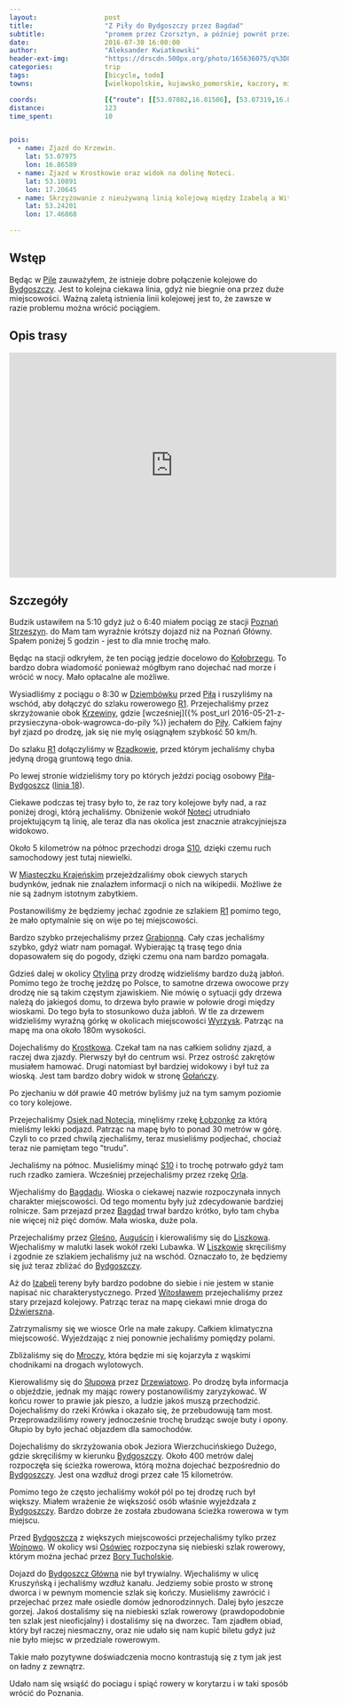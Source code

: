 ```yaml
---
layout:                 post
title:                  "Z Piły do Bydgoszczy przez Bagdad"
subtitle:               "promem przez Czorsztyn, a później powrót przez Pieniński Park Narodowy"
date:                   2016-07-30 16:00:00
author:                 "Aleksander Kwiatkowski"
header-ext-img:         "https://drscdn.500px.org/photo/165636075/q%3D80_m%3D2000/5a4eaea7ae1fa34fb7cb37b4ef56b948"
categories:             trip
tags:                   [bicycle, todo]
towns:                  [wielkopolskie, kujawsko_pomorskie, kaczory, miasteczko_krajenskie, bialosliwie, wyrzysk, lobzenica, mrocza, sicienko, bydgoszcz]

coords:                 [{"route": [[53.07082,16.81506], [53.07319,16.81300], [53.07020,16.82433], [53.07907,16.85660], [53.08510,16.89789], [53.09232,16.92587], [53.09206,16.93359], [53.08402,16.95393], [53.08665,16.98990], [53.09536,17.00964], [53.09794,17.00372], [53.10124,17.00724], [53.11092,17.00852], [53.10866,17.01788], [53.10299,17.02449], [53.10253,17.02852], [53.11396,17.05479], [53.11860,17.05685], [53.11731,17.06105], [53.11963,17.06586], [53.11577,17.10062], [53.10763,17.12225], [53.10989,17.13349], [53.11010,17.19426], [53.11216,17.20018], [53.11010,17.20087], [53.10861,17.21117], [53.11329,17.25417], [53.12045,17.28498], [53.12092,17.28824], [53.11870,17.28919], [53.11968,17.29691], [53.12313,17.30721], [53.12849,17.30773], [53.13853,17.32910], [53.16205,17.32138], [53.17929,17.30472], [53.18356,17.30284], [53.21898,17.32069], [53.22998,17.31511], [53.23553,17.38583], [53.23445,17.42188], [53.24164,17.47784], [53.23907,17.48814], [53.24750,17.54874], [53.24678,17.58925], [53.24298,17.60453], [53.24411,17.60779], [53.25083,17.60917], [53.25099,17.62753], [53.26270,17.64753], [53.25849,17.67946], [53.25915,17.69508], [53.25438,17.70761], [53.25458,17.72916], [53.25694,17.73508], [53.25474,17.75087], [53.23214,17.79061], [53.22453,17.81207], [53.20983,17.83584], [53.20855,17.84477], [53.18603,17.86271], [53.17502,17.87670], [53.16056,17.90554], [53.15614,17.91635], [53.14842,17.91713], [53.14435,17.91489], [53.14111,17.92691], [53.13364,17.95498], [53.13493,17.96639], [53.13045,17.97669], [53.13498,17.99214]], "type": "bicycle"}]
distance:               123
time_spent:             10


pois:
  - name: Zjazd do Krzewin.
    lat: 53.07975
    lon: 16.86589
  - name: Zjazd w Krostkowie oraz widok na dolinę Noteci.
    lat: 53.10891
    lon: 17.20645
  - name: Skrzyżowanie z nieużywaną linią kolejową między Izabelą a Witosławem.
    lat: 53.24201
    lon: 17.46868

---
```


[wiki-pila]: https://pl.wikipedia.org/wiki/Pi%C5%82a_(miasto)
[wiki-bydgoszcz]: https://pl.wikipedia.org/wiki/Bydgoszcz
[wiki-poznan-strzeszyn]: https://pl.wikipedia.org/wiki/Pozna%C5%84_Strzeszyn
[wiki-kolobrzeg]: https://pl.wikipedia.org/wiki/Ko%C5%82obrzeg
[wiki-dziembowko]: https://pl.wikipedia.org/wiki/Dziemb%C3%B3wko
[wiki-r1]: https://pl.wikipedia.org/wiki/Szlak_rowerowy_R1
[wiki-krzewina]: https://pl.wikipedia.org/wiki/Krzewina_(powiat_pilski)
[wiki-rzadkowo]: https://pl.wikipedia.org/wiki/Rzadkowo
[wiki-notec]: https://pl.wikipedia.org/wiki/Note%C4%87
[wiki-s10]: https://pl.wikipedia.org/wiki/Droga_ekspresowa_S10_(Polska)
[wiki-grabionna]: https://pl.wikipedia.org/wiki/Grabionna
[wiki-otylin]: https://pl.wikipedia.org/wiki/Otylin
[wiki-wyrzysk]: https://pl.wikipedia.org/wiki/Wyrzysk
[wiki-krostkowo]: https://pl.wikipedia.org/wiki/Krostkowo
[wiki-golancz]: https://pl.wikipedia.org/wiki/Go%C5%82a%C5%84cz
[wiki-osiek]: https://pl.wikipedia.org/wiki/Osiek_nad_Noteci%C4%85
[wiki-rzeka-lobzonka]: https://pl.wikipedia.org/wiki/%C5%81ob%C5%BConka_(rzeka)
[wiki-rzeka-orla]: https://pl.wikipedia.org/wiki/Orla_(dop%C5%82yw_%C5%81ob%C5%BConki)
[wiki-bagdad]: https://pl.wikipedia.org/wiki/Bagdad_(wojew%C3%B3dztwo_wielkopolskie)
[wiki-glesno]: https://pl.wikipedia.org/wiki/Glesno
[wiki-auguscin]: https://pl.wikipedia.org/wiki/Augu%C5%9Bcin
[wiki-liszkowo]: https://pl.wikipedia.org/wiki/Liszkowo_(wojew%C3%B3dztwo_wielkopolskie)
[wiki-izabela]: https://pl.wikipedia.org/wiki/Izabela_(wojew%C3%B3dztwo_kujawsko-pomorskie)
[wiki-witoslaw]: https://pl.wikipedia.org/wiki/Witos%C5%82aw_(wojew%C3%B3dztwo_kujawsko-pomorskie)
[wiki-dzwierszno]: https://pl.wikipedia.org/wiki/D%C5%BAwierszno_Wielkie
[wiki-mrocza]: https://pl.wikipedia.org/wiki/Mrocza
[wiki-slupowo]: https://pl.wikipedia.org/wiki/S%C5%82upowo
[wiki-drzewiatowo]: https://pl.wikipedia.org/wiki/Drzewianowo_(wie%C5%9B_w_wojew%C3%B3dztwie_kujawsko-pomorskim)
[wiki-wojnowo]: https://pl.wikipedia.org/wiki/Wojnowo_(powiat_bydgoski)
[wiki-osowiec]: https://pl.wikipedia.org/wiki/Os%C3%B3wiec_(wojew%C3%B3dztwo_kujawsko-pomorskie)
[wiki-bory-tucholskie]: https://pl.wikipedia.org/wiki/Bory_Tucholskie
[wiki-bydgoszcz-glowna]: https://pl.wikipedia.org/wiki/Bydgoszcz_G%C5%82%C3%B3wna
[wiki-linia-18]: https://pl.wikipedia.org/wiki/Linia_kolejowa_nr_18
[wiki-miasteczko-krajenskie]: https://pl.wikipedia.org/wiki/Miasteczko_Kraje%C5%84skie

Wstęp
-----

Będąc w [Pile][wiki-pila] zauważyłem, że istnieje dobre połączenie kolejowe do
[Bydgoszczy][wiki-bydgoszcz]. Jest to kolejna ciekawa linia, gdyż nie biegnie ona
przez duże miejscowości. Ważną zaletą istnienia linii kolejowej jest to, że
zawsze w razie problemu można wrócić pociągiem.

Opis trasy
----------

<iframe height='405' width='590' frameborder='0' allowtransparency='true' scrolling='no' src='https://www.strava.com/activities/658669451/embed/87136fe2c01d9be4a92136acd7c664e6f436711f'></iframe>

Szczegóły
---------

Budzik ustawiłem na 5:10 gdyż już o 6:40 miałem pociąg ze
stacji [Poznań Strzeszyn][wiki-poznan-strzeszyn]. do
Mam tam wyraźnie krótszy dojazd niż na Poznań Główny.
Spałem poniżej 5 godzin - jest to dla mnie trochę mało.

Będąc na stacji odkryłem, że ten pociąg jedzie docelowo do [Kołobrzegu][wiki-kolobrzeg].
To bardzo dobra wiadomość ponieważ mógłbym rano dojechać nad morze i wrócić w nocy.
Mało opłacalne ale możliwe.

Wysiadliśmy z pociągu o 8:30 w [Dziembówku][wiki-dziembowko] przed [Piłą][wiki-pila]
i ruszyliśmy na wschód, aby dołączyć do szlaku rowerowego [R1][wiki-r1]. Przejechaliśmy
przez skrzyżowanie obok [Krzewiny][wiki-krzewina], gdzie
[wcześniej]({% post_url 2016-05-21-z-przysieczyna-obok-wagrowca-do-pily %})
jechałem do [Piły][wiki-pila]. Całkiem fajny był zjazd po drodzę, jak się nie mylę
osiągnąłem szybkość 50 km/h.

Do szlaku [R1][wiki-r1] dołączyliśmy w [Rzadkowie][wiki-rzadkowo], przed którym
jechaliśmy chyba jedyną drogą gruntową tego dnia.

Po lewej stronie widzieliśmy tory po których jeździ pociąg osobowy
[Piła][wiki-pila]-[Bydgoszcz][wiki-bydgoszcz] ([linia 18][wiki-linia-18]).

Ciekawe podczas tej trasy było to, że raz tory kolejowe były nad, a raz poniżej drogi,
którą jechaliśmy. Obniżenie wokół [Noteci][wiki-notec] utrudniało projektującym tą
linię, ale teraz dla nas okolica jest znacznie atrakcyjniejsza widokowo.

Około 5 kilometrów na północ przechodzi droga [S10][wiki-s10], dzięki czemu
ruch samochodowy jest tutaj niewielki.

W [Miasteczku Krajeńskim][wiki-miasteczko-krajenskie] przejeżdzaliśmy obok ciewych
starych budynków, jednak nie znalazłem informacji o nich na wikipedii. Możliwe że nie
są żadnym istotnym zabytkiem.

Postanowiliśmy że będziemy jechać zgodnie ze szlakiem [R1][wiki-r1] pomimo tego,
że mało optymalnie się on wije po tej miejscowości.

Bardzo szybko przejechaliśmy przez [Grabionną][wiki-grabionna]. Cały czas jechaliśmy
szybko, gdyż wiatr nam pomagał. Wybierając tą trasę tego dnia dopasowałem się do
pogody, dzięki czemu ona nam bardzo pomagała.

Gdzieś dalej w okolicy [Otylina][wiki-otylin]
przy drodzę widzieliśmy bardzo dużą jabłoń. Pomimo tego że trochę jeżdzę po Polsce,
to samotne drzewa owocowe przy drodzę nie są takim częstym zjawiskiem. Nie mówię
o sytuacji gdy drzewa należą do jakiegoś domu, to drzewa było prawie w połowie
drogi między wioskami. Do tego była to stosunkowo duża jabłoń.
W tle za drzewem widzieliśmy wyraźną górkę w okolicach miejscowości
[Wyrzysk][wiki-wyrzysk]. Patrząc na mapę ma ona około 180m wysokości.

Dojechaliśmy do [Krostkowa][wiki-krostkowo]. Czekał tam na nas całkiem solidny
zjazd, a raczej dwa zjazdy. Pierwszy był do centrum wsi. Przez ostrość zakrętów musiałem
hamować. Drugi natomiast był bardziej widokowy i był tuż za wioską. Jest tam bardzo
dobry widok w stronę [Gołańczy][wiki-golancz].

Po zjechaniu w dół prawie 40 metrów byliśmy już na tym samym poziomie co
tory kolejowe.

Przejechaliśmy [Osiek nad Notecią][wiki-osiek], minęliśmy rzekę
[Łobzonkę][wiki-rzeka-lobzonka]
za którą mieliśmy lekki podjazd. Patrząc na mapę było to ponad 30 metrów w górę.
Czyli to co przed chwilą zjechaliśmy, teraz musieliśmy podjechać, chociaż
teraz nie pamiętam tego "trudu".

Jechaliśmy na północ. Musieliśmy minąć [S10][wiki-s10] i to trochę
potrwało gdyż tam ruch rzadko zamiera. Wcześniej przejechaliśmy przez rzekę
[Orla][wiki-rzeka-orla].

Wjechaliśmy do [Bagdadu][wiki-bagdad]. Wioska o ciekawej nazwie rozpoczynała
innych charakter miejscowości. Od tego momentu były już zdecydowanie
bardziej rolnicze. Sam przejazd przez [Bagdad][wiki-bagdad] trwał bardzo krótko,
było tam chyba nie więcej niż pięć domów. Mała wioska, duże pola.

Przejechaliśmy przez [Gleśno][wiki-glesno], [Auguścin][wiki-auguscin] i
kierowaliśmy się do [Liszkowa][wiki-liszkowo]. Wjechaliśmy w malutki lasek
wokół rzeki Lubawka. W [Liszkowie][wiki-liszkowo]
skręciliśmy i zgodnie ze szlakiem jechaliśmy już na wschód. Oznaczało to, że
będziemy się już teraz zbliżać do [Bydgoszczy][wiki-bydgoszcz].

Aż do [Izabeli][wiki-izabela] tereny były bardzo podobne do siebie i
nie jestem w stanie napisać nic charakterystycznego. Przed [Witosławem][wiki-witoslaw]
przejechaliśmy przez stary przejazd kolejowy. Patrząc teraz na mapę ciekawi
mnie droga do [Dźwierszna][wiki-dzwierszno].

Zatrzymalismy się we wiosce Orle na małe zakupy. Całkiem klimatyczna
miejscowość. Wyjeżdzając z niej ponownie jechaliśmy pomiędzy polami.

Zbliżaliśmy się do [Mroczy][wiki-mrocza], która będzie mi się kojarzyła z wąskimi
chodnikami na drogach wylotowych.

Kierowaliśmy się do [Słupowa][wiki-slupowo] przez [Drzewiatowo][wiki-drzewiatowo].
Po drodzę była informacja o objeździe, jednak my mając rowery postanowiliśmy
zaryzykować. W końcu rower to prawie jak pieszo, a ludzie jakoś muszą przechodzić.
Dojechaliśmy do rzeki Krówka i okazało się, że przebudowują tam most. Przeprowadziliśmy
rowery jednocześnie trochę brudząc swoje buty i opony. Głupio by było jechać
objazdem dla samochodów.

Dojechaliśmy do skrzyżowania obok Jeziora Wierzchucińskiego Dużego, gdzie
skręciliśmy w kierunku [Bydgoszczy][wiki-bydgoszcz]. Około 400 metrów
dalej rozpoczęła się ścieżka rowerowa, którą można dojechać bezpośrednio do
[Bydgoszczy][wiki-bydgoszcz]. Jest ona wzdłuż drogi przez całe 15 kilometrów.

Pomimo tego że często jechaliśmy wokół pól po tej drodzę ruch był większy.
Miałem wrażenie że większość osób właśnie wyjeżdzała z [Bydgoszczy][wiki-bydgoszcz].
Bardzo dobrze że została zbudowana ścieżka rowerowa w tym miejscu.

Przed [Bydgoszczą][wiki-bydgoszcz]
z większych miejscowości przejechaliśmy tylko przez [Wojnowo][wiki-wojnowo].
W okolicy wsi [Osówiec][wiki-osowiec] rozpoczyna się niebieski
szlak rowerowy, którym można jechać przez [Bory Tucholskie][wiki-bory-tucholskie].

Dojazd do [Bydgoszcz Główna][wiki-bydgoszcz-glowna] nie był trywialny. Wjechaliśmy
w ulicę Kruszyńską i jechaliśmy wzdłuż kanału. Jedziemy sobie prosto w stronę
dworca i w pewnym momencie szlak się kończy. Musieliśmy zawrócić i przejechać
przez małe osiedle domów jednorodzinnych. Dalej było jeszcze gorzej. Jakoś
dostaliśmy się na niebieski szlak rowerowy (prawdopodobnie ten szlak jest
nieoficjalny) i dostaliśmy się na dworzec. Tam zjadłem obiad, który był raczej
niesmaczny, oraz nie udało się nam kupić biletu gdyż już nie było miejsc
w przedziale rowerowym.

Takie mało pozytywne doświadczenia mocno kontrastują się z tym jak jest on ładny z
zewnątrz.

Udało nam się wsiąść do pociagu i spiąć rowery w korytarzu i w taki sposób wrócić
do Poznania.
